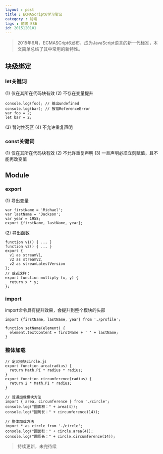 ```yaml
---
layout : post
title : ECMAScript6学习笔记
category : 前端
tags : 前端 ES6
id: 2015120101
---
```



> 2015年6月，ECMASCript6发布，成为JavaScript语言的新一代标准，本文简单总结了其中常用的新特性。

## 块级绑定

### let关键词
(1) 仅在其所在代码块有效
(2) 不存在变量提升

    console.log(foo); // 输出undefined
    console.log(bar); // 报错ReferenceError
    var foo = 2;
    let bar = 2;
    
(3) 暂时性死区
(4) 不允许重复声明

### const关键词
(1) 仅在其所在代码块有效
(2) 不允许重复声明
(3) 一旦声明必须立刻赋值，且不能再改变值


## Module

### export
(1) 导出变量

    var firstName = 'Michael';
    var lastName = 'Jackson';
    var year = 1958;
    export {firstName, lastName, year};
    
(2) 导出函数

    function v1() { ... }
    function v2() { ... }
    export {
      v1 as streamV1,
      v2 as streamV2,
      v2 as streamLatestVersion
    };
    // 或者这样：
    export function multiply (x, y) {
      return x * y;
    };
    
### import
import命令具有提升效果，会提升到整个模块的头部
    
    import {firstName, lastName, year} from './profile';
    
    function setName(element) {
      element.textContent = firstName + ' ' + lastName;
    }
    
### 整体加载
  
    // 定义模块circle.js
    export function area(radius) {
      return Math.PI * radius * radius;
    }
    export function circumference(radius) {
      return 2 * Math.PI * radius;
    }
    
    // 普通加载模块方法
    import { area, circumference } from './circle';
    console.log("圆面积：" + area(4));
    console.log("圆周长：" + circumference(14));
    
    // 整体加载方法
    import * as circle from './circle';
    console.log("圆面积：" + circle.area(4));
    console.log("圆周长：" + circle.circumference(14));



> 持续更新，未完待续

